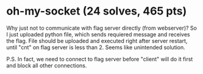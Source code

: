 # oh-my-socket (24 solves, 465 pts)

Why just not to communicate with flag server directly (from webserver)? So I just uploaded python file, which sends requiered message and receives the flag. File should be uploaded and executed right after server restart, until "cnt" on flag server is less than 2. Seems like unintended solution.

P.S. In fact, we need to connect to flag server before "client" will do it first and block all other connections.
